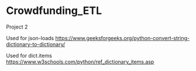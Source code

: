 # Crowdfunding_ETL
Project 2


Used for json-loads
https://www.geeksforgeeks.org/python-convert-string-dictionary-to-dictionary/

Used for dict.items
https://www.w3schools.com/python/ref_dictionary_items.asp
